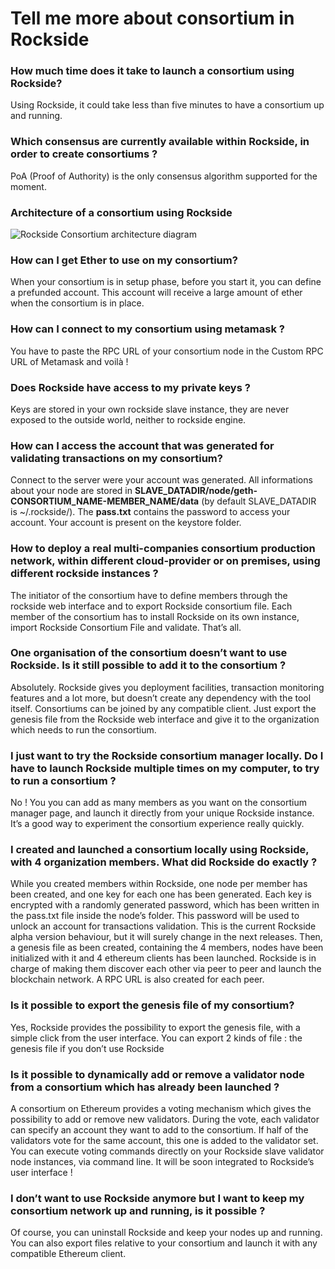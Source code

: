 # Tell me more about consortium in Rockside

### How much time does it take to launch a consortium using Rockside?

Using Rockside, it could take less than five minutes to have a consortium up and running.

### Which consensus are currently available within Rockside, in order to create consortiums ?

PoA (Proof of Authority) is the only consensus algorithm supported for the moment.

### Architecture of a consortium using Rockside

![Rockside Consortium architecture diagram](https://raw.githubusercontent.com/blockchain-studio/rockside/master/doc/rockside-consortium-beta.png)

### How can I get Ether to use on my consortium?

When your consortium is in setup phase, before you start it, you can define a prefunded account.
This account will receive a large amount of ether when the consortium is in place.


### How can I connect to my consortium using metamask ?

You have to paste the RPC URL of your consortium node in the Custom RPC URL of Metamask and voilà !


### Does Rockside have access to my private keys ?

Keys are stored in your own rockside slave instance, they are never exposed to the outside world, neither to rockside engine.

### How can I access the account that was generated for validating transactions on my consortium?

Connect to the server were your account was generated.  All informations about your node are stored in **SLAVE_DATADIR/node/geth-CONSORTIUM_NAME-MEMBER_NAME/data** (by default SLAVE_DATADIR is ~/.rockside/).
The **pass.txt** contains the password to access your account. Your account is present on the keystore folder.

### How to deploy a real multi-companies consortium production network, within different cloud-provider or on premises, using different rockside instances ?

The initiator of the consortium have to define members through the rockside web interface and to export Rockside consortium file.  Each member of the consortium has to install Rockside on its own instance, import Rockside Consortium File and validate. That’s all.

### One organisation of the consortium doesn’t want to use Rockside. Is it still possible to add it to the consortium ?

Absolutely. Rockside gives you deployment facilities, transaction monitoring features and a lot more, but doesn’t create any dependency with the tool itself. Consortiums can be joined by any compatible client. Just export the genesis file from the Rockside web interface and give it to the organization which needs to run the consortium.

### I just want to try the Rockside consortium manager locally. Do I have to launch Rockside multiple times on my computer, to try to run a consortium ?

No ! You you can add as many members as you want on the consortium manager page, and launch it directly from your unique Rockside instance. It’s a good way to experiment the consortium experience really quickly.

### I created and launched a consortium locally using Rockside, with 4 organization members. What did Rockside do exactly ?

While you created members within Rockside, one node per member has been created, and one key for each one has been generated. Each key is encrypted with a randomly generated password, which has been  written in the pass.txt file inside the node’s folder. This password will be used to unlock an account for transactions validation. This is the current Rockside alpha version behaviour, but it will surely change in the next releases.  Then, a genesis file as been created, containing the 4 members, nodes have been initialized with it and 4 ethereum clients has been launched. Rockside is in charge of making them discover each other via peer to peer and launch the blockchain network. A RPC URL is also created for each peer.

### Is it possible to export the genesis file of my consortium?

Yes, Rockside provides the possibility to export the genesis file, with a simple click from the user interface. You can export 2 kinds of file : the genesis file if you don’t use Rockside


### Is it possible to dynamically add or remove a validator node from a consortium which has already been launched ?

A consortium on Ethereum provides a voting mechanism which gives the possibility to add or remove new validators. During the vote, each validator can specify an account they want to add to the consortium. If half of the validators vote for the same account, this one is added to the validator set. You can execute voting commands directly on your Rockside slave validator node instances, via command line. It will be soon integrated to Rockside’s user interface !


### I don’t want to use Rockside anymore but I want to keep my consortium network up and running, is it possible ?

Of course, you can uninstall Rockside and keep your nodes up and running. You can also export files relative to your consortium and launch it with any compatible Ethereum client.
